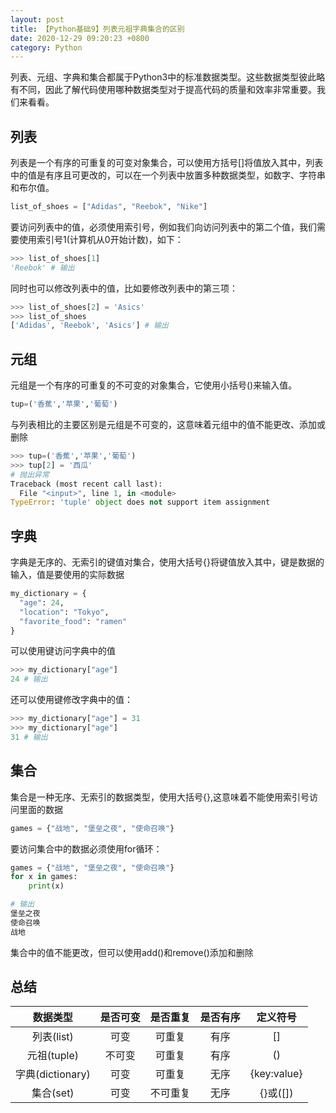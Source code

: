 ```yaml
---
layout: post
title: 【Python基础9】列表元祖字典集合的区别
date: 2020-12-29 09:20:23 +0800
category: Python 
---
```



列表、元组、字典和集合都属于Python3中的标准数据类型。这些数据类型彼此略有不同，因此了解代码使用哪种数据类型对于提高代码的质量和效率非常重要。我们来看看。
## 列表
列表是一个有序的可重复的可变对象集合，可以使用方括号[]将值放入其中，列表中的值是有序且可更改的，可以在一个列表中放置多种数据类型，如数字、字符串和布尔值。

```python
list_of_shoes = ["Adidas", "Reebok", "Nike"]
```
要访问列表中的值，必须使用索引号，例如我们向访问列表中的第二个值，我们需要使用索引号1(计算机从0开始计数)，如下：
```python
>>> list_of_shoes[1]
'Reebok' # 输出
```
同时也可以修改列表中的值，比如要修改列表中的第三项：
```python
>>> list_of_shoes[2] = 'Asics'
>>> list_of_shoes
['Adidas', 'Reebok', 'Asics'] # 输出
```
## 元组
元组是一个有序的可重复的不可变的对象集合，它使用小括号()来输入值。
```python
tup=('香蕉','苹果','葡萄')
```
与列表相比的主要区别是元组是不可变的，这意味着元组中的值不能更改、添加或删除
```python
>>> tup=('香蕉','苹果','葡萄')
>>> tup[2] = '西瓜'
# 抛出异常
Traceback (most recent call last):
  File "<input>", line 1, in <module>
TypeError: 'tuple' object does not support item assignment
```


## 字典
字典是无序的、无索引的键值对集合，使用大括号{}将键值放入其中，键是数据的输入，值是要使用的实际数据
```python
my_dictionary = {
  "age": 24,
  "location": "Tokyo",
  "favorite_food": "ramen"
}
```
可以使用键访问字典中的值
```python
>>> my_dictionary["age"]
24 # 输出
```
还可以使用键修改字典中的值：
```python
>>> my_dictionary["age"] = 31
>>> my_dictionary["age"]
31 # 输出
```

##  集合
集合是一种无序、无索引的数据类型，使用大括号{},这意味着不能使用索引号访问里面的数据
```python
games = {"战地", "堡垒之夜", "使命召唤"}
```
要访问集合中的数据必须使用for循环：
```python
games = {"战地", "堡垒之夜", "使命召唤"}
for x in games:
    print(x)

# 输出
堡垒之夜
使命召唤
战地
```
集合中的值不能更改，但可以使用add()和remove()添加和删除



## 总结

|  数据类型         | 是否可变  | 是否重复 |  是否有序 |  定义符号 |
|  :--:           | :--:     | :--:   | :--:    | :--:    |
| 列表(list)       | 可变      |可重复    |有序    |[]   |
| 元祖(tuple)      | 不可变    |可重复    |有序    |()    |
| 字典(dictionary) | 可变      |可重复    |无序    |{key:value}    |
| 集合(set)        | 可变      |不可重复    |无序    |{}或([])   |

